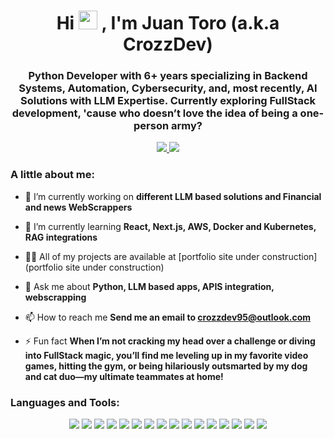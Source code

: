 <h1 align="center">Hi <img src="https://raw.githubusercontent.com/aemmadi/aemmadi/master/wave.gif" width="30">
, I'm Juan Toro (a.k.a CrozzDev)</h1>
<h3 align="center">Python Developer with 6+ years specializing in Backend Systems, Automation, Cybersecurity, and, most recently, AI Solutions with LLM Expertise. Currently exploring FullStack development, 'cause who doesn’t love the idea of being a one-person army?</h3>


<p align="center">
  <span></span>
  <a href="https://www.linkedin.com/in/juantorovel/">
    <img src="https://img.shields.io/badge/-juantorovel-blue?style=flat-square&logo=Linkedin&logoColor=white">
  </a>
  <a href="mailto:crozzdev95@outlook.com">
    <img src="https://img.shields.io/badge/-crozzdev95@outlook.com-c14438?style=flat-square&logo=Gmail&logoColor=white">
  </a>
</p>

<h3>A little about me:</h3>

- 🔭 I’m currently working on **different LLM based solutions and Financial and news WebScrappers**

- 🌱 I’m currently learning **React, Next.js, AWS, Docker and Kubernetes, RAG integrations**

- 👨‍💻 All of my projects are available at [portfolio site under construction](portfolio site under construction)

- 💬 Ask me about **Python, LLM based apps, APIS integration, webscrapping**

- 📫 How to reach me **Send me an email to crozzdev95@outlook.com**

- ⚡ Fun fact **When I’m not cracking my head over a challenge or diving into FullStack magic, you’ll find me leveling up in my favorite video games, hitting the gym, or being hilariously outsmarted by my dog and cat duo—my ultimate teammates at home!**


<h3 align="left">Languages and Tools:</h3>
<p align="center">
  <!-- Python -->
  <img src="https://img.shields.io/badge/-Python-black?style=flat-square&logo=Python">
  <!-- Flask -->
  <img src="https://img.shields.io/badge/-Flask-black?style=flat-square&logo=Flask">
  <!-- Django -->
  <img src="https://img.shields.io/badge/-Django-black?style=flat-square&logo=Django">
  <!-- JavaScript -->
  <img src="https://img.shields.io/badge/-JavaScript-black?style=flat-square&logo=javascript">
  <!-- HTML5 -->
  <img src="https://img.shields.io/badge/-HTML5-E34F26?style=flat-square&logo=html5&logoColor=white">
  <!-- CSS3 -->
  <img src="https://img.shields.io/badge/-CSS3-1572B6?style=flat-square&logo=css3">
  <!-- React -->
  <img src="https://img.shields.io/badge/-React-20232A?style=flat-square&logo=react&logoColor=61DAFB">
  <!-- PowerShell -->
  <img src="https://img.shields.io/badge/-PowerShell-5391FE?style=flat-square&logo=powershell&logoColor=white">
  <!-- Git -->
  <img src="https://img.shields.io/badge/-Git-F05032?style=flat-square&logo=git&logoColor=white">
  <!-- GitHub -->
  <img src="https://img.shields.io/badge/-GitHub-181717?style=flat-square&logo=github">
  <!-- SQLite -->
  <img src="https://img.shields.io/badge/-SQLite-003B57?style=flat-square&logo=sqlite&logoColor=white">
  <!-- MongoDB -->
  <img src="https://img.shields.io/badge/-MongoDB-47A248?style=flat-square&logo=mongodb&logoColor=white">
  <!-- PostgreSQL -->
  <img src="https://img.shields.io/badge/-PostgreSQL-336791?style=flat-square&logo=postgresql&logoColor=white">
  <!-- Amazon AWS -->
  <img src="https://img.shields.io/badge/-Amazon%20AWS-232F3E?style=flat-square&logo=amazon-aws&logoColor=white">
  <!-- Azure -->
  <img src="https://img.shields.io/badge/-Microsoft%20Azure-0078D4?style=flat-square&logo=microsoft-azure&logoColor=white">
  <!-- Docker -->
  <img src="https://img.shields.io/badge/-Docker-2496ED?style=flat-square&logo=docker&logoColor=white">
</p>



